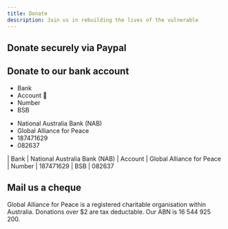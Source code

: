 ```yaml
---
title: Donate
description: Join us in rebuilding the lives of the vulnerable
---
```


## Donate securely via Paypal

<paypal></paypal>

## Donate to our bank account

<div class="font-mono flex space-x-4">

- Bank
- Account :bank:
- Number 
- BSB 

* National Australia Bank (NAB)
* Global Alliance for Peace
* 187471629
* 082637

| Bank |  National Australia Bank (NAB)
| Account | Global Alliance for Peace
| Number  | 187471629
| BSB | 082637


</div>


## Mail us a cheque


<alert>
Global Alliance for Peace is a registered charitable organisation within Australia. Donations over $2 are tax deductable. Our ABN is 16 544 925 200.
</alert>